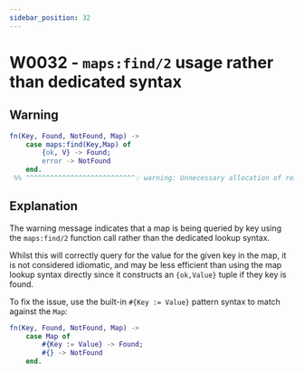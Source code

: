 ```yaml
---
sidebar_position: 32
---
```


# W0032 - `maps:find/2` usage rather than dedicated syntax

## Warning

```erlang
fn(Key, Found, NotFound, Map) ->
    case maps:find(Key,Map) of
        {ok, V} -> Found;
        error -> NotFound
    end.
 %% ^^^^^^^^^^^^^^^^^^^^^^^^^^^💡 warning: Unnecessary allocation of result tuple when the key is found.
 ```

## Explanation

The warning message indicates that a map is being queried by key using the
`maps:find/2` function call rather than the dedicated lookup syntax.

Whilst this will correctly query for the value for the given key in the map,
it is not considered idiomatic, and may be less efficient than using the map
lookup syntax directly since it constructs an `{ok,Value}` tuple if they key
is found.

To fix the issue, use the built-in `#{Key := Value}` pattern syntax to match
against the `Map`:

```erlang
fn(Key, Found, NotFound, Map) ->
    case Map of
        #{Key := Value} -> Found;
        #{} -> NotFound
    end.
 ```
